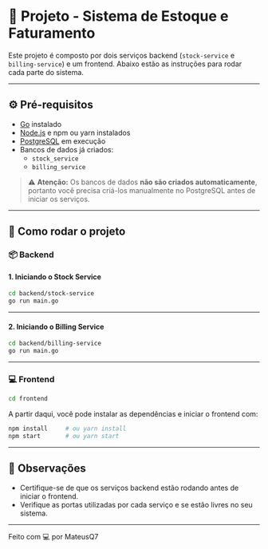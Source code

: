 # 🧪 Projeto - Sistema de Estoque e Faturamento

Este projeto é composto por dois serviços backend (`stock-service` e `billing-service`) e um frontend. Abaixo estão as instruções para rodar cada parte do sistema.

---

## ⚙️ Pré-requisitos

- [Go](https://golang.org/) instalado
- [Node.js](https://nodejs.org/) e npm ou yarn instalados
- [PostgreSQL](https://www.postgresql.org/) em execução
- Bancos de dados já criados:
  - `stock_service`
  - `billing_service`

> ⚠️ **Atenção:** Os bancos de dados **não são criados automaticamente**, portanto você precisa criá-los manualmente no PostgreSQL antes de iniciar os serviços.

---

## 🚀 Como rodar o projeto

### 📦 Backend

#### 1. Iniciando o Stock Service

```bash
cd backend/stock-service
go run main.go
```

---

#### 2. Iniciando o Billing Service

```bash
cd backend/billing-service
go run main.go
```

---

### 💻 Frontend

```bash
cd frontend
```

A partir daqui, você pode instalar as dependências e iniciar o frontend com:

```bash
npm install     # ou yarn install
npm start       # ou yarn start
```

---

## 📌 Observações

- Certifique-se de que os serviços backend estão rodando antes de iniciar o frontend.
- Verifique as portas utilizadas por cada serviço e se estão livres no seu sistema.

---

Feito com 💻 por MateusQ7
